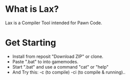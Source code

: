 # What is Lax?
Lax is a Compiler Tool intended for Pawn Code.
# Get Starting
- Install from reposit "Download ZIP" or clone.
- Paste ".bat" to into gamemodes.
- Start ".bat" and use a command "cat" or "help"
- And Try this: -c (to compile) -ci (to compile & running)..
